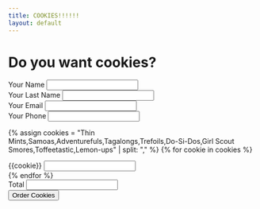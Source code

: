 ```yaml
---
title: COOKIES!!!!!!
layout: default
---
```


# Do you want cookies?

<form action="https://formspree.io/f/mpzbqdjq" method="POST">
<div>
<label for="Name">Your Name</label>
<input type="text" id="Name" name="Name" required="required"/>
</div>
<div>
<label for="Last Name">Your Last Name</label>
<input type="text" id="Last Name" last name="Last Name" required="required" />
</div>
<div>
<label for="Email">Your Email</label>
<input type="email" id="Email" name="Email" required="required" />
</div>
<div>
<label for="Phone">Your Phone</label>
<input type="tel" id="Phone" name="Phone" required="required" />
</div>

{% assign cookies = "Thin Mints,Samoas,Adventurefuls,Tagalongs,Trefoils,Do-Si-Dos,Girl Scout Smores,Toffeetastic,Lemon-ups" | split: "," %}
{% for cookie in cookies %}
<div>
<label for="{{cookie}}">{{cookie}}</label>
<input type="number" min="0" id="{{cookie}}" name="{{cookie}}" class="cookie"/>
</div>
{% endfor %}
<div>
<label for="Total">Total</label>
<input type="number" min="0" id="Total" name="Total" readonly="true" />
</div>
<input type="submit" value="Order Cookies" />
</form>
